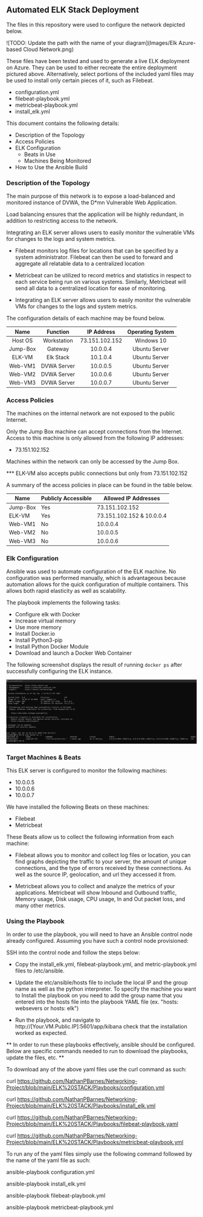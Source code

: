 ## Automated ELK Stack Deployment

The files in this repository were used to configure the network depicted below.

![TODO: Update the path with the name of your diagram](Images/Elk Azure-based Cloud Network.png)

These files have been tested and used to generate a live ELK deployment on Azure. They can be used to either recreate the entire deployment pictured above. Alternatively, select portions of the included yaml files may be used to install only certain pieces of it, such as Filebeat.

  - configuration.yml
  - filebeat-playbook.yml
  - metricbeat-playbook.yml
  - install_elk.yml

This document contains the following details:
- Description of the Topology
- Access Policies
- ELK Configuration
  - Beats in Use
  - Machines Being Monitored
- How to Use the Ansible Build


### Description of the Topology

The main purpose of this network is to expose a load-balanced and monitored instance of DVWA, the D*mn Vulnerable Web Application.

Load balancing ensures that the application will be highly redundant, in addition to restricting access to the network.

Integrating an ELK server allows users to easily monitor the vulnerable VMs for changes to the logs and system metrics.

- Filebeat monitors log files for locations that can be specified by a system administrator. Filebeat can then be used to forward and aggregate all relatable data to a centralized location 

- Metricbeat can be utilized to record metrics and statistics in respect to each service being run on various systems. Similarly, Metricbeat will send all data to a centralized location for ease of monitoring.   

- Integrating an ELK server allows users to easily monitor the vulnerable VMs for changes to the logs and system metrics.

The configuration details of each machine may be found below.

|   Name   |   Function  |   IP Address   | Operating System |
|:--------:|:-----------:|:--------------:|:----------------:|
|  Host OS | Workstation | 73.151.102.152 |    Windows 10    |
| Jump-Box |   Gateway   |    10.0.0.4    |   Ubuntu Server  |
|  ELK-VM  |  Elk Stack  |    10.1.0.4    |   Ubuntu Server  |
|  Web-VM1 | DVWA Server |    10.0.0.5    |   Ubuntu Server  |
|  Web-VM2 | DVWA Server |    10.0.0.6    |   Ubuntu Server  |
|  Web-VM3 | DVWA Server |    10.0.0.7    |   Ubuntu Server  |

### Access Policies

The machines on the internal network are not exposed to the public Internet. 

Only the Jump Box machine can accept connections from the Internet. Access to this machine is only allowed from the following IP addresses:

- 73.151.102.152

Machines within the network can only be accessed by the Jump Box. 

*** ELK-VM also accepts public connections but only from 73.151.102.152

A summary of the access policies in place can be found in the table below.

| Name     | Publicly Accessible | Allowed IP Addresses      |
|----------|---------------------|----------------------     |
| Jump-Box | Yes                 | 73.151.102.152            |
| ELK-VM   | Yes                 | 73.151.102.152 & 10.0.0.4 |
| Web-VM1  | No                  | 10.0.0.4                  |
| Web-VM2  | No                  | 10.0.0.5                  |
| Web-VM3  | No                  | 10.0.0.6                  |

### Elk Configuration

Ansible was used to automate configuration of the ELK machine. No configuration was performed manually, which is advantageous because automation allows for the quick configuration of multiple containers. This allows both rapid elasticity as well as scalability. 

The playbook implements the following tasks:

   - Configure elk with Docker
   - Increase virtual memory
   - Use more memory
   - Install Docker.io
   - Install Python3-pip
   - Install Python Docker Module
   - Download and launch a Docker Web Container

The following screenshot displays the result of running `docker ps` after successfully configuring the ELK instance.

![TODO: Update the path with the name of your screenshot of docker ps output](Images/Elk.png)

### Target Machines & Beats
This ELK server is configured to monitor the following machines:

- 10.0.0.5
- 10.0.0.6
- 10.0.0.7

We have installed the following Beats on these machines:

- Filebeat
- Metricbeat

These Beats allow us to collect the following information from each machine:

- Filebeat allows you to monitor and collect log files or location, you can find graphs depicting the traffic to your server, the amount of unique connections, and the type of errors received by these connections. As well as the source IP, geolocation, and url they accessed it from.

- Metricbeat allows you to collect and analyze the metrics of your applications. Metricbeat will show Inbound and Outbound traffic, Memory usage, Disk usage, CPU usage, In and Out packet loss, and many other metrics.

### Using the Playbook

In order to use the playbook, you will need to have an Ansible control node already configured. Assuming you have such a control node provisioned: 

SSH into the control node and follow the steps below:

- Copy the install_elk.yml, filebeat-playbook.yml, and metric-playbook.yml files to /etc/ansible.

- Update the etc/ansible/hosts file to include the local IP and the group name as well as the python interpreter. To specify the machine you want to Install the playbook on you need to add the group name that you entered into the hosts file into the playbook YAML file (ex. "hosts: websevers or hosts: elk")

- Run the playbook, and navigate to http://[Your.VM.Public.IP]:5601/app/kibana check that the installation worked as expected.

** In order to run these playbooks effectively, ansible should be configured. Below are specific commands needed to run to download the playbooks, update the files, etc. **

To download any of the above yaml files use the curl command as such:

curl https://github.com/NathanPBarnes/Networking-Project/blob/main/ELK%20STACK/Playbooks/configuration.yml

curl https://github.com/NathanPBarnes/Networking-Project/blob/main/ELK%20STACK/Playbooks/install_elk.yml

curl https://github.com/NathanPBarnes/Networking-Project/blob/main/ELK%20STACK/Playbooks/filebeat-playbook.yaml

curl https://github.com/NathanPBarnes/Networking-Project/blob/main/ELK%20STACK/Playbooks/metricbeat-playbook.yml

To run any of the yaml files simply use the following command followed by the name of the yaml file as such:

ansible-playbook configuration.yml

ansible-playbook install_elk.yml

ansible-playbook filebeat-playbook.yml

ansible-playbook metricbeat-playbook.yml
